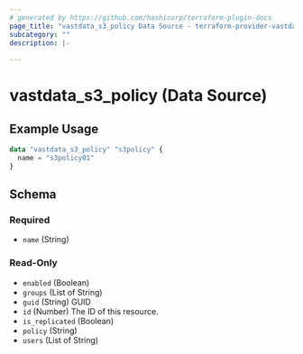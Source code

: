 ```yaml
---
# generated by https://github.com/hashicorp/terraform-plugin-docs
page_title: "vastdata_s3_policy Data Source - terraform-provider-vastdata"
subcategory: ""
description: |-
  
---
```


# vastdata_s3_policy (Data Source)



## Example Usage

```terraform
data "vastdata_s3_policy" "s3policy" {
  name = "s3policy01"
}
```

<!-- schema generated by tfplugindocs -->
## Schema

### Required

- `name` (String)

### Read-Only

- `enabled` (Boolean)
- `groups` (List of String)
- `guid` (String) GUID
- `id` (Number) The ID of this resource.
- `is_replicated` (Boolean)
- `policy` (String)
- `users` (List of String)
